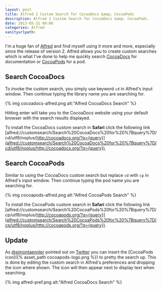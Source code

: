 ```yaml
---
layout: post
title: Alfred 2 Custom Search for CocoaDocs &amp; CocoaPods
description: Alfred 2 Custom Search for CocoaDocs &amp; CocoaPods.
date: 2013-05-31 09:08
categories: Alfred
vanityurlpath:
---
```

I'm a huge fan of [Alfred](http://www.alfredapp.com/) and find myself using it more and more, especially since the release of version 2. Alfred allows you to create custom searches which is what I've done to help me quickly search [CocoaDocs](http://cocoadocs.org/) for documentation or [CocoaPods](http://cocoapods.org/) for a pod.

## Search CocoaDocs
To invoke the custom search, you simply use keyword `cd` in Alfred's input window. Then continue typing the library name you are searching for.

{% img cocoadocs-alfred.png alt:"Alfred CocoaDocs Search" %}

Hitting enter will take you to the CocoaDocs website using your default browser with the search results displayed.

To install the CocoaDocs custom search in **Safari** click the following link [alfred://customsearch/Search%20CocoaDocs%20for%20%7Bquery%7D/cd/utf8/noplus/http://cocoadocs.org/?q={query}](alfred://customsearch/Search%20CocoaDocs%20for%20%7Bquery%7D/cd/utf8/noplus/http://cocoadocs.org/?q={query}).

## Search CocoaPods
Similar to using the CocoaDocs custom search but replace `cd` with `cp` in Alfred's input window. Then continue typing the pod name you are searching for.

{% img cocoapods-alfred.png alt:"Alfred CocoaPods Search" %}

To install the CocoaPods custom search in **Safari** click the following link [alfred://customsearch/Search%20CocoaPods%20for%20%7Bquery%7D/cp/utf8/noplus/http://cocoapods.org/?q={query}](alfred://customsearch/Search%20CocoaPods%20for%20%7Bquery%7D/cp/utf8/noplus/http://cocoapods.org/?q={query}).

## Update
As [@simontaennler](https://twitter.com/simontaennler) pointed out on [Twitter](https://twitter.com/simontaennler/status/340404769204105217) you can insert the [CocoaPods icon]({% asset_path cocoapods-logo.png %}) to pretty the search up. This is done by editing the custom search in Alfred's preferences and dropping the icon where shown. The icon will then appear next to display text when searching.

{% img alfred-pref.png alt:"Alfred CocoaDocs Search" %}
